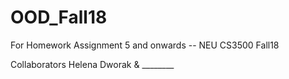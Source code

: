 # OOD_Fall18
For Homework Assignment 5 and onwards -- NEU CS3500 Fall18

Collaborators Helena Dworak & ________


